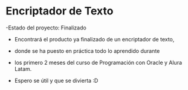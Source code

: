<h1>Encriptador de Texto</h1>
-Estado del proyecto: Finalizado

- Encontrará el producto ya finalizado de un encriptador de texto,
- donde se ha puesto en práctica todo lo aprendido durante
- los primero 2 meses del curso de Programación con Oracle y Alura Latam.

- Espero se útil y que se divierta :D
